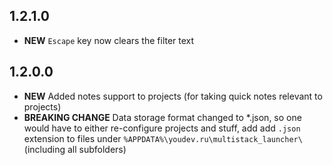 ## 1.2.1.0
- **NEW** `Escape` key now clears the filter text

## 1.2.0.0
- **NEW** Added notes support to projects (for taking quick notes relevant to projects)
- **BREAKING CHANGE** Data storage format changed to *.json, so one would have to either re-configure projects and stuff, add add `.json` extension to files under `%APPDATA%\youdev.ru\multistack_launcher\` (including all subfolders)